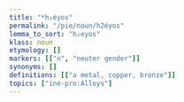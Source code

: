 ```yaml
---
title: "*h₂éyos"
permalink: "/pie/noun/h2éyos"
lemma_to_sort: "h₂eyos"
klass: noun
etymology: []
markers: [["n", "neuter gender"]]
synonyms: []
definitions: [["a metal, copper, bronze"]]
topics: ["ine-pro:Alloys"]
---
```

